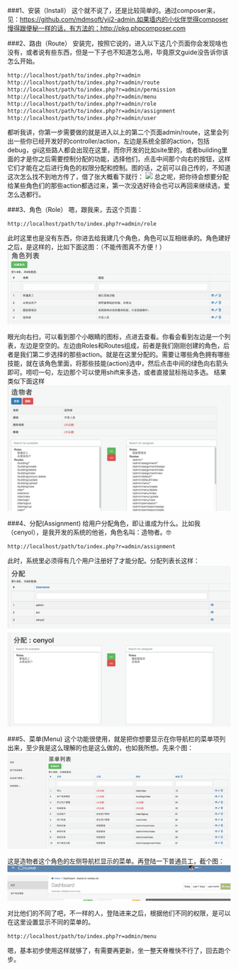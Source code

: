 ###1、安装（Install）
这个就不说了，还是比较简单的。通过composer来，见：https://github.com/mdmsoft/yii2-admin.如果墙内的小伙伴觉得composer慢得跟便秘一样的话，有方法的：http://pkg.phpcomposer.com


###2、路由（Route）
安装完，按照它说的，进入以下这几个页面你会发现啥也没有，或者说有些东西，但是一下子也不知道怎么用，毕竟原文guide没告诉你该怎么开始。
```
http://localhost/path/to/index.php?r=admin
http://localhost/path/to/index.php?r=admin/route
http://localhost/path/to/index.php?r=admin/permission
http://localhost/path/to/index.php?r=admin/menu
http://localhost/path/to/index.php?r=admin/role
http://localhost/path/to/index.php?r=admin/assignment
http://localhost/path/to/index.php?r=admin/user
```
都听我讲，你第一步需要做的就是进入以上的第二个页面admin/route，这里会列出一些你已经开发好的controller/action，左边是系统全部的action，包括debug，gii这些路人都会出现在这里，而你开发的比如site里的，或者building里面的才是你之后需要控制分配的功能，选择他们，点击中间那个向右的按钮，这样它们才能在之后进行角色的权限分配和控制。图的话，之前可以自己传的，不知道这次怎么找不到地方传了，借了张大概看下就行：
![](https://mdmunir.files.wordpress.com/2016/03/image03.png?w=1070&h=642)
总之呢，把你待会想要分配给某些角色们的那些action都选过来，第一次没选好待会也可以再回来继续选，爱怎么选都行。

###3、角色（Role）
嗯，跟我来，去这个页面：
```
http://localhost/path/to/index.php?r=admin/role
```
此时这里也是没有东西，你进去给我建几个角色，角色可以互相继承的。角色建好之后，是这样的，比如下面这图：（不能传图真不方便！）
![](https://github.com/Cenyol/yii2-admin-guide/blob/master/1.png?raw=true)

眼光向右扫，可以看到那个小眼睛的图标，点进去查看。你看会看到左边是一个列表，左边是空空的。左边由Roles和Routes组成，前者是我们刚刚创建的角色，后者是我们第二步选择的那些action。就是在这里分配的。需要让哪些角色拥有哪些技能，就在该角色里面，将那些技能(action)选中，然后点击中间的绿色向右箭头即可。唠叨一句，左边那个可以使用shift来多选，或者直接鼠标拖动多选。
结果类似下面这样
![](https://github.com/Cenyol/yii2-admin-guide/blob/master/2.png?raw=true)

###4、分配(Assignment)
给用户分配角色，即让谁成为什么。比如我（cenyol），是我开发的系统的他爸，角色名叫：造物者。🤓
```
http://localhost/path/to/index.php?r=admin/assignment
```
此时，系统里必须得有几个用户注册好了才能分配。分配列表长这样：
![](https://github.com/Cenyol/yii2-admin-guide/blob/master/3.png?raw=true)
![](https://github.com/Cenyol/yii2-admin-guide/blob/master/4.png?raw=true)

###5、菜单(Menu)
这个功能很使用，就是把你想要显示在你导航栏的菜单项列出来，至少我是这么理解的也是这么做的，也如我所想。先来个图：![](https://github.com/Cenyol/yii2-admin-guide/blob/master/5.png?raw=true)

这是造物者这个角色的左侧导航栏显示的菜单。再登陆一下普通员工，截个图：
![](https://github.com/Cenyol/yii2-admin-guide/blob/master/6.png?raw=true)

对比他们的不同了吧，不一样的人，登陆进来之后，根据他们不同的权限，是可以在这里设置显示不同的菜单的。
```
http://localhost/path/to/index.php?r=admin/menu
```

嗯，基本初步使用这样就够了，有需要再更新，坐一整天脊椎快不行了，回去跑个步。